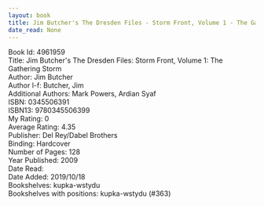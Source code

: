 ```yaml
---
layout: book
title: Jim Butcher's The Dresden Files - Storm Front, Volume 1 - The Gathering Storm
date_read: None
---
```


Book Id: 4961959<br />
Title: Jim Butcher's The Dresden Files: Storm Front, Volume 1: The Gathering Storm<br />
Author: Jim Butcher<br />
Author l-f: Butcher, Jim<br />
Additional Authors: Mark Powers, Ardian Syaf<br />
ISBN: 0345506391<br />
ISBN13: 9780345506399<br />
My Rating: 0<br />
Average Rating: 4.35<br />
Publisher: Del Rey/Dabel Brothers<br />
Binding: Hardcover<br />
Number of Pages: 128<br />
Year Published: 2009<br />
Date Read: <br />
Date Added: 2019/10/18<br />
Bookshelves: kupka-wstydu<br />
Bookshelves with positions: kupka-wstydu (#363)<br />

